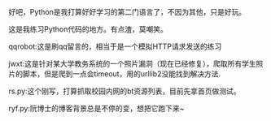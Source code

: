 好吧，Python是我打算好好学习的第二门语言了，不因为其他，只是好玩。

这是我练习Python代码的地方。有点渣，莫嘲笑。

qqrobot:这是刷qq留言的，相当于是一个模拟HTTP请求发送的练习

jwxt:这是针对某大学教务系统的一个照片漏洞（现在已经修复），爬取所有学生照片的脚本，但是爬到一点会timeout，用的urllib2没能找到解决方法.

rs.py:这个刚写，打算抓取校园内网的bt资源列表，目前先拿首页做测试。

ryf.py:阮博士的博客背景总是不停的变，想把它跑下来~
